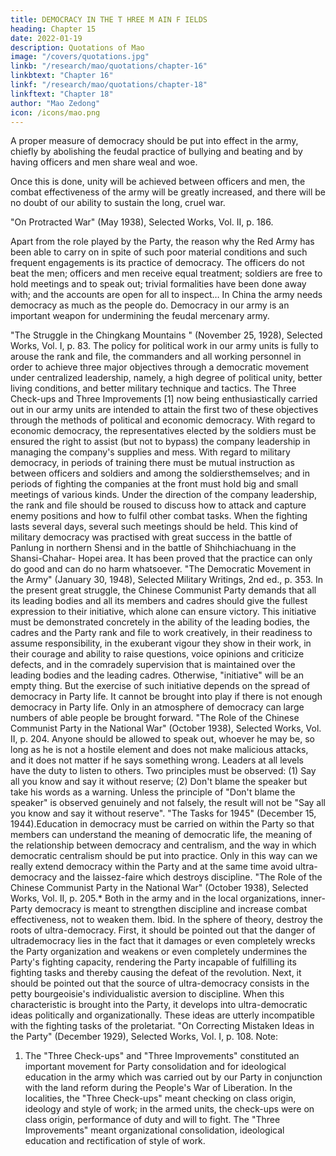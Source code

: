 ```yaml
---
title: DEMOCRACY IN THE T HREE M AIN F IELDS
heading: Chapter 15
date: 2022-01-19
description: Quotations of Mao
image: "/covers/quotations.jpg"
linkb: "/research/mao/quotations/chapter-16"
linkbtext: "Chapter 16"
linkf: "/research/mao/quotations/chapter-18"
linkftext: "Chapter 18"
author: "Mao Zedong"
icon: /icons/mao.png
---
```



A proper measure of democracy should be put into effect in the army, chiefly by abolishing the feudal practice of bullying and beating and by having officers and men share weal and woe. 

Once this is done, unity will be achieved between officers and men, the combat effectiveness of the army will be greatly increased, and there will be no doubt of our ability to sustain the long, cruel war.

"On Protracted War" (May 1938), Selected Works, Vol. II, p. 186.

Apart from the role played by the Party, the reason why the Red Army has been able to carry on in spite of such poor material conditions and such frequent engagements is its practice of democracy. The officers do not beat
the men; officers and men receive equal treatment; soldiers are free to hold
meetings and to speak out; trivial formalities have been done away with; and
the accounts are open for all to inspect… In China the army needs democracy
as much as the people do. Democracy in our army is an important weapon for
undermining the feudal mercenary army.

"The Struggle in the Chingkang Mountains " (November 25, 1928), Selected Works,
Vol. I, p. 83.
The policy for political work in our army units is fully to arouse the rank and
file, the commanders and all working personnel in order to achieve three
major objectives through a democratic movement under centralized
leadership, namely, a high degree of political unity, better living conditions,
and better military technique and tactics. The Three Check-ups and Three
Improvements [1] now being enthusiastically carried out in our army units are
intended to attain the first two of these objectives through the methods of
political and economic democracy.
With regard to economic democracy, the representatives elected by the
soldiers must be ensured the right to assist (but not to bypass) the company
leadership in managing the company's supplies and mess.
With regard to military democracy, in periods of training there must be
mutual instruction as between officers and soldiers and among the soldiersthemselves; and in periods of fighting the companies at the front must hold
big and small meetings of various kinds. Under the direction of the company
leadership, the rank and file should be roused to discuss how to attack and
capture enemy positions and how to fulfil other combat tasks. When the
fighting lasts several days, several such meetings should be held. This kind of
military democracy was practised with great success in the battle of Panlung
in northern Shensi and in the battle of Shihchiachuang in the Shansi-Chahar-
Hopei area. It has been proved that the practice can only do good and can do
no harm whatsoever.
"The Democratic Movement in the Army" (January 30, 1948), Selected Military
Writings, 2nd ed., p. 353.
In the present great struggle, the Chinese Communist Party demands that all
its leading bodies and all its members and cadres should give the fullest
expression to their initiative, which alone can ensure victory. This initiative
must be demonstrated concretely in the ability of the leading bodies, the
cadres and the Party rank and file to work creatively, in their readiness to
assume responsibility, in the exuberant vigour they show in their work, in
their courage and ability to raise questions, voice opinions and criticize
defects, and in the comradely supervision that is maintained over the leading
bodies and the leading cadres. Otherwise, "initiative" will be an empty thing.
But the exercise of such initiative depends on the spread of democracy in
Party life. It cannot be brought into play if there is not enough democracy in
Party life. Only in an atmosphere of democracy can large numbers of able
people be brought forward.
"The Role of the Chinese Communist Party in the National War" (October 1938),
Selected Works, Vol. II, p. 204.
Anyone should be allowed to speak out, whoever he may be, so long as he is
not a hostile element and does not make malicious attacks, and it does not
matter if he says something wrong. Leaders at all levels have the duty to
listen to others. Two principles must be observed: (1) Say all you know and
say it without reserve; (2) Don't blame the speaker but take his words as a
warning. Unless the principle of "Don't blame the speaker" is observed
genuinely and not falsely, the result will not be "Say all you know and say it
without reserve".
"The Tasks for 1945" (December 15, 1944).Education in democracy must be carried on within the Party so that members
can understand the meaning of democratic life, the meaning of the
relationship between democracy and centralism, and the way in which
democratic centralism should be put into practice. Only in this way can we
really extend democracy within the Party and at the same time avoid ultra-
democracy and the laissez-faire which destroys discipline.
"The Role of the Chinese Communist Party in the National War" (October 1938),
Selected Works, Vol. II, p. 205.*
Both in the army and in the local organizations, inner-Party democracy is
meant to strengthen discipline and increase combat effectiveness, not to
weaken them.
Ibid.
In the sphere of theory, destroy the roots of ultra-democracy. First, it should
be pointed out that the danger of ultrademocracy lies in the fact that it
damages or even completely wrecks the Party organization and weakens or
even completely undermines the Party's fighting capacity, rendering the Party
incapable of fulfilling its fighting tasks and thereby causing the defeat of the
revolution. Next, it should be pointed out that the source of ultra-democracy
consists in the petty bourgeoisie's individualistic aversion to discipline. When
this characteristic is brought into the Party, it develops into ultra-democratic
ideas politically and organizationally. These ideas are utterly incompatible
with the fighting tasks of the proletariat.
"On Correcting Mistaken Ideas in the Party" (December 1929), Selected Works, Vol. I,
p. 108.
Note:
1. The "Three Check-ups" and "Three Improvements" constituted an important
movement for Party consolidation and for ideological education in the army which
was carried out by our Party in conjunction with the land reform during the People's
War of Liberation. In the localities, the "Three Check-ups" meant checking on class
origin, ideology and style of work; in the armed units, the check-ups were on class
origin, performance of duty and will to fight. The "Three Improvements" meant
organizational consolidation, ideological education and rectification of style of work.


